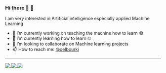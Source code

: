 ### Hi there 🤖 👋

I am very interested in Artificial intelligence especially applied Machine Learning 
- 🔭 I’m currently working on teaching the machine how to learn 😅
- 🌱 I’m currently learning how to learn 🤓
- 👯 I’m looking to collaborate on Machine learning projects
- 📫 How to reach me: [@oelbourki](https://twitter.com/oelbourki)
----------------------------------------------------------------------------
 <a href="https://github.com/oelbourki?tab=repositories">
 <img align="center" src="https://badge42.herokuapp.com/api/stats/oel-bour">

</a>
 <a href="https://github.com/oelbourki?tab=repositories">
 <img align="center" src="https://github-readme-stats.vercel.app/api?username=oelbourki&line_height=40&show_icons=true&theme=dark">
  <img align="center" src="https://github-readme-stats.vercel.app/api/top-langs/?username=oelbourki&theme=dark"/>
</a>

<!--
[![oel-bour's 42 stats](https://badge42.herokuapp.com/api/stats/oel-bour)](https://github.com/JaeSeoKim/badge42)
[![42 Profile Card](https://1337-readme.vercel.app/api/profile?cursus=42&email=hide&login=oel-bour)](https://github.com/mohouyizme/1337-readme)
[![42 Profile Card](https://1337-readme.vercel.app/api/profile?cursus=42&email=hide&login=oel-bour)](https://github.com/mohouyizme/1337-readme)
**elbourki1/elbourki1** is a ✨ _special_ ✨ repository because its `README.md` (this file) appears on your GitHub profile.
![Elbourki's github stats](https://github-readme-stats.vercel.app/api?username=oelbourki&show_icons=true&theme=dark)
[![42 Profile Card](https://1337-readme.vercel.app/api/profile?cursus=42cursus&login=oel-bour)](https://github.com/mohouyizme/1337-readme)
<a href="https://github.com/oelbourki?tab=repositories">
  <img align="center" src="https://1337-readme.vercel.app/api/profile?cursus=42cursus&login=oel-bour"/>
 </a>
  <img align="center" src="https://1337-readme.vercel.app/api/profile?cursus=42&email=hide&login=oel-bour"/>
Here are some ideas to get you started:

- 🔭 I’m currently working on ...
- 🌱 I’m currently learning ...
- 👯 I’m looking to collaborate on ...
- 🤔 I’m looking for help with ...
- 💬 Ask me about ...
- 📫 How to reach me: ...
- 😄 Pronouns: ...
- ⚡ Fun fact: ...
-->
